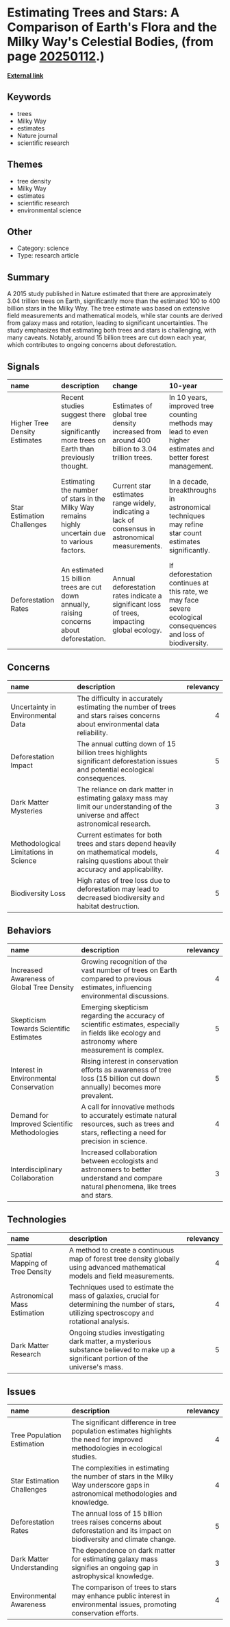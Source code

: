 # __Estimating Trees and Stars: A Comparison of Earth's Flora and the Milky Way's Celestial Bodies__, (from page [20250112](https://kghosh.substack.com/p/20250112).)

__[External link](https://www.snopes.com/fact-check/trees-stars-milky-way/)__



## Keywords

* trees
* Milky Way
* estimates
* Nature journal
* scientific research

## Themes

* tree density
* Milky Way
* estimates
* scientific research
* environmental science

## Other

* Category: science
* Type: research article

## Summary

A 2015 study published in Nature estimated that there are approximately 3.04 trillion trees on Earth, significantly more than the estimated 100 to 400 billion stars in the Milky Way. The tree estimate was based on extensive field measurements and mathematical models, while star counts are derived from galaxy mass and rotation, leading to significant uncertainties. The study emphasizes that estimating both trees and stars is challenging, with many caveats. Notably, around 15 billion trees are cut down each year, which contributes to ongoing concerns about deforestation.

## Signals

| name                          | description                                                                                      | change                                                                                            | 10-year                                                                                                       | driving-force                                                                                                        |   relevancy |
|:------------------------------|:-------------------------------------------------------------------------------------------------|:--------------------------------------------------------------------------------------------------|:--------------------------------------------------------------------------------------------------------------|:---------------------------------------------------------------------------------------------------------------------|------------:|
| Higher Tree Density Estimates | Recent studies suggest there are significantly more trees on Earth than previously thought.      | Estimates of global tree density increased from around 400 billion to 3.04 trillion trees.        | In 10 years, improved tree counting methods may lead to even higher estimates and better forest management.   | Advancements in remote sensing and data collection technologies are driving more accurate environmental assessments. |           4 |
| Star Estimation Challenges    | Estimating the number of stars in the Milky Way remains highly uncertain due to various factors. | Current star estimates range widely, indicating a lack of consensus in astronomical measurements. | In a decade, breakthroughs in astronomical techniques may refine star count estimates significantly.          | Ongoing research in astrophysics and observational technologies is pushing for better star count methodologies.      |           3 |
| Deforestation Rates           | An estimated 15 billion trees are cut down annually, raising concerns about deforestation.       | Annual deforestation rates indicate a significant loss of trees, impacting global ecology.        | If deforestation continues at this rate, we may face severe ecological consequences and loss of biodiversity. | Economic development and agriculture expansion significantly contribute to global deforestation rates.               |           5 |

## Concerns

| name                                  | description                                                                                                                                 |   relevancy |
|:--------------------------------------|:--------------------------------------------------------------------------------------------------------------------------------------------|------------:|
| Uncertainty in Environmental Data     | The difficulty in accurately estimating the number of trees and stars raises concerns about environmental data reliability.                 |           4 |
| Deforestation Impact                  | The annual cutting down of 15 billion trees highlights significant deforestation issues and potential ecological consequences.              |           5 |
| Dark Matter Mysteries                 | The reliance on dark matter in estimating galaxy mass may limit our understanding of the universe and affect astronomical research.         |           3 |
| Methodological Limitations in Science | Current estimates for both trees and stars depend heavily on mathematical models, raising questions about their accuracy and applicability. |           4 |
| Biodiversity Loss                     | High rates of tree loss due to deforestation may lead to decreased biodiversity and habitat destruction.                                    |           5 |

## Behaviors

| name                                         | description                                                                                                                                       |   relevancy |
|:---------------------------------------------|:--------------------------------------------------------------------------------------------------------------------------------------------------|------------:|
| Increased Awareness of Global Tree Density   | Growing recognition of the vast number of trees on Earth compared to previous estimates, influencing environmental discussions.                   |           4 |
| Skepticism Towards Scientific Estimates      | Emerging skepticism regarding the accuracy of scientific estimates, especially in fields like ecology and astronomy where measurement is complex. |           5 |
| Interest in Environmental Conservation       | Rising interest in conservation efforts as awareness of tree loss (15 billion cut down annually) becomes more prevalent.                          |           5 |
| Demand for Improved Scientific Methodologies | A call for innovative methods to accurately estimate natural resources, such as trees and stars, reflecting a need for precision in science.      |           4 |
| Interdisciplinary Collaboration              | Increased collaboration between ecologists and astronomers to better understand and compare natural phenomena, like trees and stars.              |           3 |

## Technologies

| name                            | description                                                                                                                                    |   relevancy |
|:--------------------------------|:-----------------------------------------------------------------------------------------------------------------------------------------------|------------:|
| Spatial Mapping of Tree Density | A method to create a continuous map of forest tree density globally using advanced mathematical models and field measurements.                 |           4 |
| Astronomical Mass Estimation    | Techniques used to estimate the mass of galaxies, crucial for determining the number of stars, utilizing spectroscopy and rotational analysis. |           4 |
| Dark Matter Research            | Ongoing studies investigating dark matter, a mysterious substance believed to make up a significant portion of the universe's mass.            |           5 |

## Issues

| name                       | description                                                                                                                      |   relevancy |
|:---------------------------|:---------------------------------------------------------------------------------------------------------------------------------|------------:|
| Tree Population Estimation | The significant difference in tree population estimates highlights the need for improved methodologies in ecological studies.    |           4 |
| Star Estimation Challenges | The complexities in estimating the number of stars in the Milky Way underscore gaps in astronomical methodologies and knowledge. |           4 |
| Deforestation Rates        | The annual loss of 15 billion trees raises concerns about deforestation and its impact on biodiversity and climate change.       |           5 |
| Dark Matter Understanding  | The dependence on dark matter for estimating galaxy mass signifies an ongoing gap in astrophysical knowledge.                    |           3 |
| Environmental Awareness    | The comparison of trees to stars may enhance public interest in environmental issues, promoting conservation efforts.            |           4 |